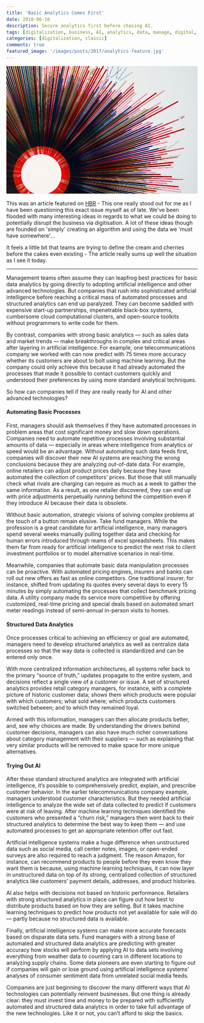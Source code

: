 ```yaml
---
title: 'Basic Analytics Comes First'
date: 2018-06-16
description: Secure analytics first before chasing AI.
tags: [digitalization, business, AI, analytics, data, manage, digital, classic]
categories: [digitalization, classic]
comments: true
featured_image: '/images/posts/2017/analytics-feature.jpg'
---
```


![](/images/posts/2017/analytics.jpg)

This was an article featured on [HBR](https://hbr.org/2017/06/if-your-company-isnt-good-at-analytics-its-not-ready-for-ai) - This one really stood out for me as I have been questioning this exact issue myself as of late. We've been flooded with many interesting ideas in regards to what we could be doing to potentially disrupt the business via digitisation. A lot of these ideas though are founded on 'simply' creating an algorithm and using the data we 'must have somewhere'...

It feels a little bit that teams are trying to define the cream and cherries before the cakes even existing - The article really sums up well the situation as I see it today.

---

 Management teams often assume they can leapfrog best practices for basic data analytics by going directly to adopting artificial intelligence and other advanced technologies.  But companies that rush into sophisticated artificial intelligence before reaching a critical mass of automated processes and structured analytics can end up paralyzed. They can become saddled with expensive start-up partnerships, impenetrable black-box systems, cumbersome cloud computational clusters, and open-source toolkits without programmers to write code for them.
 
 By contrast, companies with strong basic analytics — such as sales data and market trends — make breakthroughs in complex and critical areas after layering in artificial intelligence. For example, one telecommunications company we worked with can now predict with 75 times more accuracy whether its customers are about to bolt using machine learning. But the company could only achieve this because it had already automated the processes that made it possible to contact customers quickly and understood their preferences by using more standard analytical techniques.
 
 So how can companies tell if they are really ready for AI and other advanced technologies?
 
 #### Automating Basic Processes
 
 First, managers should ask themselves if they have automated processes in problem areas that cost significant money and slow down operations. Companies need to automate repetitive processes involving substantial amounts of data — especially in areas where intelligence from analytics or speed would be an advantage.  Without automating such data feeds first, companies will discover their new AI systems are reaching the wrong conclusions because they are analyzing out-of-date data. For example, online retailers can adjust product prices daily because they have automated the collection of competitors’ prices. But those that still manually check what rivals are charging can require as much as a week to gather the same information. As a result, as one retailer discovered, they can end up with price adjustments perpetually running behind the competition even if they introduce AI because their data is obsolete.

 Without basic automation, strategic visions of solving complex problems at the touch of a button remain elusive. Take fund managers. While the profession is a great candidate for artificial intelligence, many managers spend several weeks manually pulling together data and checking for human errors introduced through reams of excel spreadsheets. This makes them far from ready for artificial intelligence to predict the next risk to client investment portfolios or to model alternative scenarios in real-time.

 Meanwhile, companies that automate basic data manipulation processes can be proactive. With automated pricing engines, insurers and banks can roll out new offers as fast as online competitors. One traditional insurer, for instance, shifted from updating its quotes every several days to every 15 minutes by simply automating the processes that collect benchmark pricing data. A utility company made its service more competitive by offering customized, real-time pricing and special deals based on automated smart meter readings instead of semi-annual in-person visits to homes.

 #### Structured Data Analytics

 Once processes critical to achieving an efficiency or goal are automated, managers need to develop structured analytics as well as centralize data processes so that the way data is collected is standardized and can be entered only once.

 With more centralized information architectures, all systems refer back to the primary “source of truth,” updates propagate to the entire system, and decisions reflect a single view of a customer or issue. A set of structured analytics provides retail category managers, for instance, with a complete picture of historic customer data; shows them which products were popular with which customers; what sold where; which products customers switched between; and to which they remained loyal.

 Armed with this information, managers can then allocate products better, and, see why choices are made. By understanding the drivers behind customer decisions, managers can also have much richer conversations about category management with their suppliers — such as explaining that very similar products will be removed to make space for more unique alternatives.

 #### Trying Out AI 

 After these standard structured analytics are integrated with artificial intelligence, it’s possible to comprehensively predict, explain, and prescribe customer behavior. In the earlier telecommunications company example, managers understood customer characteristics. But they needed artificial intelligence to analyze the wide set of data collected to predict if customers were at risk of leaving. After machine learning techniques identified the customers who presented a “churn risk,” managers then went back to their structured analytics to determine the best way to keep them — and use automated processes to get an appropriate retention offer out fast.

 Artificial intelligence systems make a huge difference when unstructured data such as social media, call center notes, images, or open-ended surveys are also required to reach a judgment. The reason Amazon, for instance, can recommend products to people before they even know they want them is because, using machine learning techniques, it can now layer in unstructured data on top of its strong, centralized collection of structured analytics like customers’ payment details, addresses, and product histories.

 AI also helps with decisions not based on historic performance. Retailers with strong structured analytics in place can figure out how best to distribute products based on how they are selling. But it takes machine learning techniques to predict how products not yet available for sale will do — partly because no structured data is available.

 Finally, artificial intelligence systems can make more accurate forecasts based on disparate data sets. Fund managers with a strong base of automated and structured data analytics are predicting with greater accuracy how stocks will perform by applying AI to data sets involving everything from weather data to counting cars in different locations to analyzing supply chains. Some data pioneers are even starting to figure out if companies will gain or lose ground using artificial intelligence systems’ analyses of consumer sentiment data from unrelated social media feeds.

 Companies are just beginning to discover the many different ways that AI technologies can potentially reinvent businesses. But one thing is already clear: they must invest time and money to be prepared with sufficiently automated and structured data analytics in order to take full advantage of the new technologies. Like it or not, you can’t afford to skip the basics.